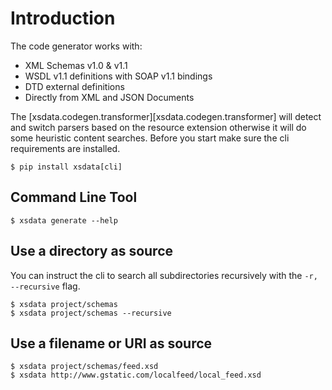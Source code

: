 # Introduction

The code generator works with:

- XML Schemas v1.0 & v1.1
- WSDL v1.1 definitions with SOAP v1.1 bindings
- DTD external definitions
- Directly from XML and JSON Documents

The [xsdata.codegen.transformer][xsdata.codegen.transformer] will detect and switch
parsers based on the resource extension otherwise it will do some heuristic content
searches. Before you start make sure the cli requirements are installed.

```console
$ pip install xsdata[cli]
```

## Command Line Tool

```console exec="1" source="console"
$ xsdata generate --help
```

## Use a directory as source

You can instruct the cli to search all subdirectories recursively with the
`-r, --recursive` flag.

```console
$ xsdata project/schemas
$ xsdata project/schemas --recursive
```

## Use a filename or URI as source

```console
$ xsdata project/schemas/feed.xsd
$ xsdata http://www.gstatic.com/localfeed/local_feed.xsd
```
